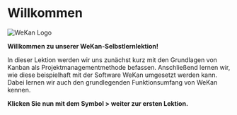 # Willkommen

![WeKan Logo](https://user-images.githubusercontent.com/126474697/223431584-e8cbace8-fe3b-40e2-bc02-38c6a12516f3.png)

**Willkommen zu unserer WeKan-Selbstlernlektion!**

In dieser Lektion werden wir uns zunächst kurz mit den Grundlagen von Kanban als Projektmanagementmethode befassen. Anschließend lernen wir, wie diese beispielhaft mit der Software WeKan umgesetzt werden kann. Dabei lernen wir auch den grundlegenden Funktionsumfang von WeKan kennen.

**Klicken Sie nun mit dem Symbol > weiter zur ersten Lektion.**
